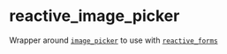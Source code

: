 # reactive_image_picker

Wrapper around [`image_picker`](https://pub.dev/packages/image_picker) to use with [`reactive_forms`](https://pub.dev/packages/reactive_forms)